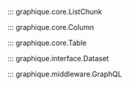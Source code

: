 ::: graphique.core.ListChunk

::: graphique.core.Column

::: graphique.core.Table

::: graphique.interface.Dataset

::: graphique.middleware.GraphQL
